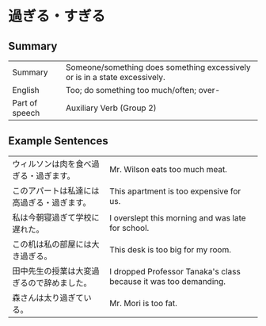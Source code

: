 # 過ぎる・すぎる

## Summary

<table><tr>   <td>Summary</td>   <td>Someone/something does something excessively or is in a state excessively.</td></tr><tr>   <td>English</td>   <td>Too; do something too much/often; over-</td></tr><tr>   <td>Part of speech</td>   <td>Auxiliary Verb (Group 2)</td></tr></table>

## Example Sentences

<table><tr>   <td>ウィルソンは肉を食べ過ぎる・過ぎます。</td>   <td>Mr. Wilson eats too much meat.</td></tr><tr>   <td>このアパートは私達には高過ぎる・過ぎます。</td>   <td>This apartment is too expensive for us.</td></tr><tr>   <td>私は今朝寝過ぎて学校に遅れた。</td>   <td>I overslept this morning and was late for school.</td></tr><tr>   <td>この机は私の部屋には大き過ぎる。</td>   <td>This desk is too big for my room.</td></tr><tr>   <td>田中先生の授業は大変過ぎるので辞めました。</td>   <td>I dropped Professor Tanaka's class because it was too demanding.</td></tr><tr>   <td>森さんは太り過ぎている。</td>   <td>Mr. Mori is too fat.</td></tr></table>

